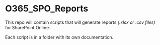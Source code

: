 # O365_SPO_Reports
This repo will contain scripts that will generate reports *(.xlsx or .csv files)* for SharePoint Online.

Each script is in a folder with its own documentation.
